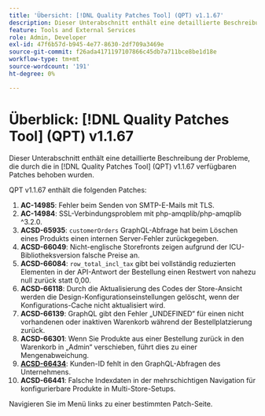 ```yaml
---
title: 'Übersicht: [!DNL Quality Patches Tool] (QPT) v1.1.67'
description: Dieser Unterabschnitt enthält eine detaillierte Beschreibung der Probleme, die durch die in Version 1.1.67  [!DNL Quality Patches Tool]  Patches behoben wurden.
feature: Tools and External Services
role: Admin, Developer
exl-id: 47f6b57d-b945-4e77-8630-2df709a3469e
source-git-commit: f26ada4171197107866c45db7a711bce8be1d18e
workflow-type: tm+mt
source-wordcount: '191'
ht-degree: 0%

---
```


# Überblick: [!DNL Quality Patches Tool] (QPT) v1.1.67

Dieser Unterabschnitt enthält eine detaillierte Beschreibung der Probleme, die durch die in [!DNL Quality Patches Tool] (QPT) v1.1.67 verfügbaren Patches behoben wurden.

QPT v1.1.67 enthält die folgenden Patches:
1. **AC-14985**: Fehler beim Senden von SMTP-E-Mails mit TLS.
1. **AC-14984**: SSL-Verbindungsproblem mit php-amqplib/php-amqplib ^3.2.0.
1. **ACSD-65935**: `customerOrders` GraphQL-Abfrage hat beim Löschen eines Produkts einen internen Server-Fehler zurückgegeben.
1. **ACSD-66049**: Nicht-englische Storefronts zeigen aufgrund der ICU-Bibliotheksversion falsche Preise an.
1. **ACSD-66084**: `row_total_incl_tax` gibt bei vollständig reduzierten Elementen in der API-Antwort der Bestellung einen Restwert von nahezu null zurück statt 0,00.
1. **ACSD-66118**: Durch die Aktualisierung des Codes der Store-Ansicht werden die Design-Konfigurationseinstellungen gelöscht, wenn der Konfigurations-Cache nicht aktualisiert wird.
1. **ACSD-66139**: GraphQL gibt den Fehler „UNDEFINED“ für einen nicht vorhandenen oder inaktiven Warenkorb während der Bestellplatzierung zurück.
1. **ACSD-66301**: Wenn Sie Produkte aus einer Bestellung zurück in den Warenkorb in „Admin“ verschieben, führt dies zu einer Mengenabweichung.
1. **[ACSD-66434](/help/tools/quality-patches-tool/patches-available-in-qpt/v1-1-67/acsd-66434-customer-id-missing-from-company-graphql-queries.md)**: Kunden-ID fehlt in den GraphQL-Abfragen des Unternehmens.
1. **ACSD-66441**: Falsche Indexdaten in der mehrschichtigen Navigation für konfigurierbare Produkte in Multi-Store-Setups.

Navigieren Sie im Menü links zu einer bestimmten Patch-Seite.
